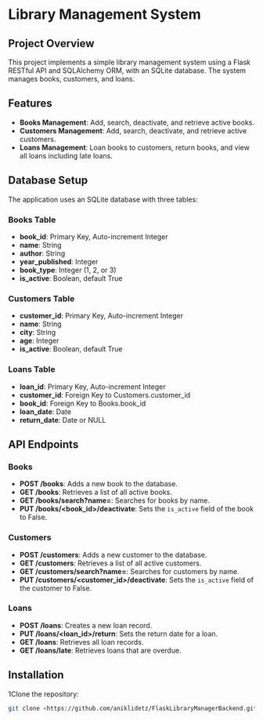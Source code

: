 # Library Management System

## Project Overview
This project implements a simple library management system using a Flask RESTful API and SQLAlchemy ORM, with an SQLite database. The system manages books, customers, and loans.

## Features
- **Books Management**: Add, search, deactivate, and retrieve active books.
- **Customers Management**: Add, search, deactivate, and retrieve active customers.
- **Loans Management**: Loan books to customers, return books, and view all loans including late loans.

## Database Setup
The application uses an SQLite database with three tables:

### Books Table
- **book_id**: Primary Key, Auto-increment Integer
- **name**: String
- **author**: String
- **year_published**: Integer
- **book_type**: Integer (1, 2, or 3)
- **is_active**: Boolean, default True

### Customers Table
- **customer_id**: Primary Key, Auto-increment Integer
- **name**: String
- **city**: String
- **age**: Integer
- **is_active**: Boolean, default True

### Loans Table
- **loan_id**: Primary Key, Auto-increment Integer
- **customer_id**: Foreign Key to Customers.customer_id
- **book_id**: Foreign Key to Books.book_id
- **loan_date**: Date
- **return_date**: Date or NULL

## API Endpoints
### Books
- **POST /books**: Adds a new book to the database.
- **GET /books**: Retrieves a list of all active books.
- **GET /books/search?name=<name>**: Searches for books by name.
- **PUT /books/<book_id>/deactivate**: Sets the `is_active` field of the book to False.

### Customers
- **POST /customers**: Adds a new customer to the database.
- **GET /customers**: Retrieves a list of all active customers.
- **GET /customers/search?name=<name>**: Searches for customers by name.
- **PUT /customers/<customer_id>/deactivate**: Sets the `is_active` field of the customer to False.

### Loans
- **POST /loans**: Creates a new loan record.
- **PUT /loans/<loan_id>/return**: Sets the return date for a loan.
- **GET /loans**: Retrieves all loan records.
- **GET /loans/late**: Retrieves loans that are overdue.

## Installation
1Clone the repository:
   ```bash
   git clone <https://github.com/aniklidetz/FlaskLibraryManagerBackend.git>